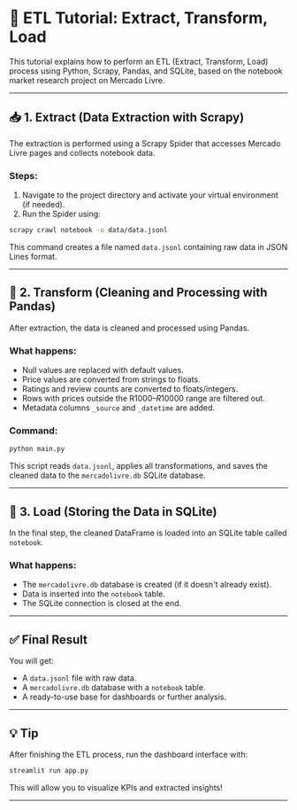 # 🧪 ETL Tutorial: Extract, Transform, Load

This tutorial explains how to perform an ETL (Extract, Transform, Load) process using Python, Scrapy, Pandas, and SQLite, based on the notebook market research project on Mercado Livre.

---

## 📥 1. Extract (Data Extraction with Scrapy)

The extraction is performed using a Scrapy Spider that accesses Mercado Livre pages and collects notebook data.

### Steps:

1. Navigate to the project directory and activate your virtual environment (if needed).
2. Run the Spider using:

```bash
scrapy crawl notebook -o data/data.jsonl
```

This command creates a file named `data.jsonl` containing raw data in JSON Lines format.

---

## 🧼 2. Transform (Cleaning and Processing with Pandas)

After extraction, the data is cleaned and processed using Pandas.

### What happens:

- Null values are replaced with default values.
- Price values are converted from strings to floats.
- Ratings and review counts are converted to floats/integers.
- Rows with prices outside the R$1000–R$10000 range are filtered out.
- Metadata columns `_source` and `_datetime` are added.

### Command:

```bash
python main.py
```

This script reads `data.jsonl`, applies all transformations, and saves the cleaned data to the `mercadolivre.db` SQLite database.

---

## 💾 3. Load (Storing the Data in SQLite)

In the final step, the cleaned DataFrame is loaded into an SQLite table called `notebook`.

### What happens:

- The `mercadolivre.db` database is created (if it doesn't already exist).
- Data is inserted into the `notebook` table.
- The SQLite connection is closed at the end.

---

## ✅ Final Result

You will get:

- A `data.jsonl` file with raw data.
- A `mercadolivre.db` database with a `notebook` table.
- A ready-to-use base for dashboards or further analysis.

---

## 💡 Tip

After finishing the ETL process, run the dashboard interface with:

```bash
streamlit run app.py
```

This will allow you to visualize KPIs and extracted insights!

---
